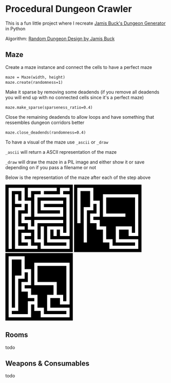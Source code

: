 # Procedural Dungeon Crawler

This is a fun little project where I recreate [Jamis Buck's Dungeon Generator](https://www.myth-weavers.com/generate_dungeon.php) in Python

Algorithm: [Random Dungeon Design by Jamis Buck](http://www.brainycode.com/downloads/RandomDungeonGenerator.pdf)

## Maze

Create a maze instance and connect the cells to have a perfect maze

```
maze = Maze(width, height)
maze.create(randomness=1)
```

Make it sparse by removing some deadends (if you remove all deadends you will end up with no connected cells since it's a perfect maze)
```
maze.make_sparse(sparseness_ratio=0.4)
```

Close the remaining deadends to allow loops and have something that ressembles dungeon corridors better

```
maze.close_deadends(randomness=0.4)
```

To have a visual of the maze use `_ascii` or `_draw`

`_ascii` will return a ASCII representation of the maze

`_draw` will draw the maze in a PIL image and either show it or save depending on if you pass a filename or not

Below is the representation of the maze after each of the step above

![Perfect maze](1.basic.png)
![Sparse maze](2.sparse.png)
![No dead ends](3.closed.png)


## Rooms

todo


## Weapons & Consumables

todo
